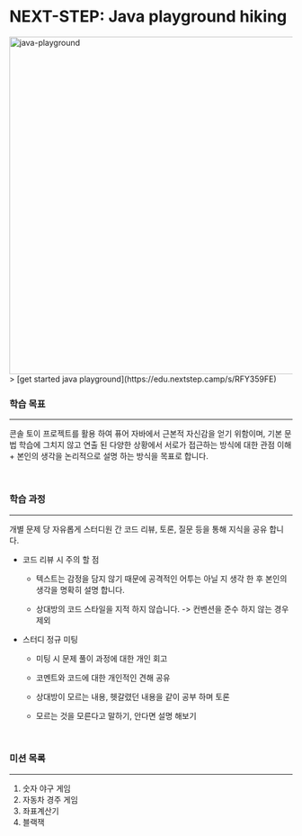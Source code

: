# NEXT-STEP: Java playground hiking

<img src="https://github.com/java-playground-hiking/.github/assets/90545561/5e5c143a-32e9-447c-aa7a-e38702339091" alt="java-playground" width="600" height="600"/>
> [get started java playground](https://edu.nextstep.camp/s/RFY359FE)


### 학습 목표
---

콘솔 토이 프로젝트를 활용 하여 퓨어 자바에서 근본적 자신감을 얻기 위함이며, 기본 문법 학습에 그치지 않고 연출 된 다양한 상황에서 서로가 접근하는 방식에 대한 관점 이해 + 본인의 생각을 논리적으로 설명 하는 방식을 목표로 합니다.

<br>

### 학습 과정
---
개별 문제 당 자유롭게 스터디원 간 코드 리뷰, 토론, 질문 등을 통해 지식을 공유 합니다.

* 코드 리뷰 시 주의 할 점
    - 텍스트는 감정을 담지 않기 때문에 공격적인 어투는 아닐 지 생각 한 후 본인의 생각을 명확히 설명 합니다.
    
    - 상대방의 코드 스타일을 지적 하지 않습니다. -> 컨벤션을 준수 하지 않는 경우 제외


* 스터디 정규 미팅
    - 미팅 시 문제 풀이 과정에 대한 개인 회고

    - 코멘트와 코드에 대한 개인적인 견해 공유

    - 상대방이 모르는 내용, 헷갈렸던 내용을 같이 공부 하며 토론

    - 모르는 것을 모른다고 말하기, 안다면 설명 해보기

<br>

### 미션 목록
---

1. 숫자 야구 게임
2. 자동차 경주 게임
3. 좌표계산기
4. 블랙잭
